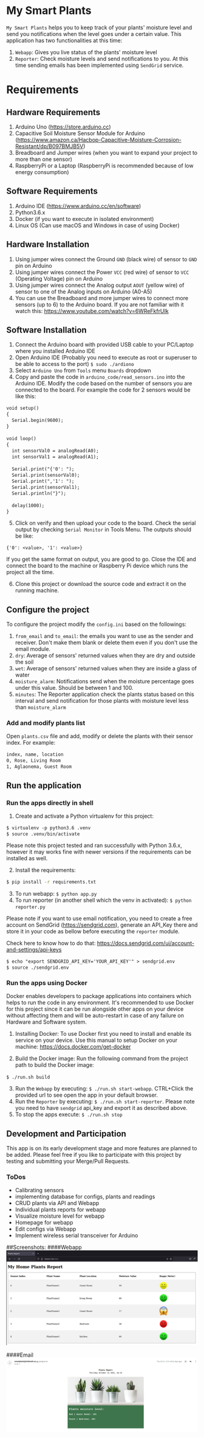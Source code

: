 # My Smart Plants

`My Smart Plants` helps you to keep track of your plants' moisture level and send you notifications when the level goes under a certain value.
This application has two functionalities at this time: 

1. `Webapp`: Gives you live status of the plants' moisture level
2. `Reporter`: Check moisture levels and send notifications to you. At this time sending emails has been implemented using `SendGrid` service.


# Requirements

## Hardware Requirements

1. Arduino Uno (https://store.arduino.cc)
2. Capacitive Soil Moisture Sensor Module for Arduino (https://www.amazon.ca/Hacbop-Capacitive-Moisture-Corrosion-Resistant/dp/B097BMJB5V)
3. Breadboard and Jumper wires (when you want to expand your project to more than one sensor)
4. RaspberryPi or a Laptop (RaspberryPi is recommended because of low energy consumption)

## Software Requirements
1. Arduino IDE (https://www.arduino.cc/en/software)
2. Python3.6.x
3. Docker (if you want to execute in isolated environment)
4. Linux OS (Can use macOS and Windows in case of using Docker)


## Hardware Installation
1. Using jumper wires connect the Ground `GND` (black wire) of sensor to `GND` pin on Arduino
2. Using jumper wires connect the Power `VCC` (red wire) of sensor to `VCC` (Operating Voltage) pin on Arduino
3. Using jumper wires connect the Analog output `AOUT` (yellow wire) of sensor to one of the Analog inputs on Arduino (A0-A5)
4. You can use the Breadboard and more jumper wires to connect more sensors (up to 6) to the Arduino board. If you are not familiar with it watch this: https://www.youtube.com/watch?v=6WReFkfrUIk
 
## Software Installation
1. Connect the Arduino board with provided USB cable to your PC/Laptop where you installed Arduino IDE
2. Open Arduino IDE (Probably you need to execute as root or superuser to be able to access to the port)
    ``
    $ sudo ./ardiono
    ``
3. Select `Arduino Uno` from `Tools` menu `Boards` dropdown
4. Copy and paste the code in `arduino_code/read_sensors.ino` into the Arduino IDE. Modify the code based on the number of sensors you are connected to the board. For example the code for 2 sensors would be like this:

```
void setup()
{
  Serial.begin(9600);
}

void loop()
{
  int sensorVal0 = analogRead(A0);
  int sensorVal1 = analogRead(A1);

  Serial.print("{'0': ");
  Serial.print(sensorVal0);
  Serial.print(",'1': ");
  Serial.print(sensorVal1);
  Serial.println("}");

  delay(1000);
}

```

5. Click on verify and then upload your code to the board. Check the serial output by checking `Serial Monitor` in Tools Menu. The outputs should be like:

```
{'0': <value>, '1': <value>}
```

If you get the same format on output, you are good to go. Close the IDE and connect the board to the machine or Raspberry Pi device which runs the project all the time.

6. Clone this project or download the source code and extract it on the running machine. 


## Configure the project

To configure the project modify the `config.ini` based on the followings:

1. `from_email` and `to_email`: the emails you want to use as the sender and receiver. Don't make them blank or delete them even if you don't use the email module.
2. `dry`: Average of sensors' returned values when they are dry and outside the soil  
3. `wet`: Average of sensors' returned values when they are inside a glass of water
4. `moisture_alarm`: Notifications send when the moisture percentage goes under this value. Should be between 1 and 100.
5. `minutes`: The Reporter application check the plants status based on this interval and send notification for those plants with moisture level less than `moisture_alarm`

### Add and modify plants list
Open `plants.csv` file and add, modify or delete the plants with their sensor index. For example:

```csv
index, name, location
0, Rose, Living Room
1, Aglaonema, Guest Room
```

## Run the application

### Run the apps directly in shell
1. Create and activate a Python virtualenv for this project:

```
$ virtualenv -p python3.6 .venv
$ source .venv/bin/activate
```
Please note this project tested and ran successfully with Python 3.6.x, however it may works fine with newer versions if the requirements can be installed as well.

2. Install the requirements:

```bash
$ pip install -r requirements.txt
```

3. To run webapp: ``$ python app.py``
4. To run reporter (in another shell which the venv in activated): ``$ python reporter.py``

Please note if you want to use email notification, you need to create a free account on SendGrid (https://sendgrid.com), generate an API_Key there and store it in your code as bellow before executing the `reporter` module.

Check here to know how to do that: https://docs.sendgrid.com/ui/account-and-settings/api-keys


```
$ echo "export SENDGRID_API_KEY='YOUR_API_KEY'" > sendgrid.env
$ source ./sendgrid.env
```

### Run the apps using Docker
Docker enables developers to package applications into containers which helps to run the code in any environment. It's recommended to use Docker for this project since it can be run alongside other apps on your device without affecting them and will be auto-restart in case of any failure on Hardware and Software system.

1. Installing Docker: To use Docker first you need to install and enable its service on your device. Use this manual to setup Docker on your machine:
https://docs.docker.com/get-docker

2. Build the Docker image: Run the following command from the project path to build the Docker image:

``
$ ./run.sh build
``

3. Run the `Webapp` by executing: ``$ ./run.sh start-webapp``. CTRL+Click the provided url to see open the app in your default browser.
4. Run the `Reporter` by executing: ``$ ./run.sh start-reporter``. Please note you need to have `sendgrid` api_key and export it as described above.
5. To stop the apps execute: ``$ ./run.sh stop``


## Development and Participation
This app is on its early development stage and more features are planned to be added. Please feel free if you like to participate with this project by testing and submitting your Merge/Pull Requests.


### ToDos

* Calibrating sensors
* implementing database for configs, plants and readings
* CRUD plants via API and Webapp
* Individual plants reports for webapp
* Visualize moisture level for webapp
* Homepage for webapp
* Edit configs via Webapp 
* Implement wireless serial transceiver for Arduino 

##Screenshots:
####Webapp
![WebApp](help/images/webapp.png)

####Email
![Email](help/images/email.png)